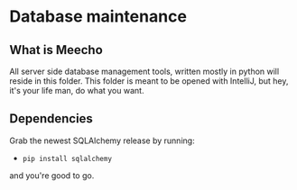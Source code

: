 # Database maintenance

## What is Meecho

All server side database management tools, written mostly in python will reside in this folder. This folder is meant to be opened with IntelliJ, but hey, it's your life man, do what you want.

## Dependencies

Grab the newest SQLAlchemy release by running:

 * `pip install sqlalchemy`

and you're good to go.
